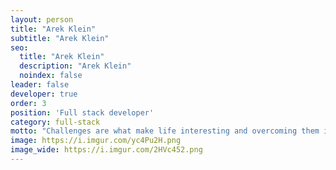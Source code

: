 ```yaml
---
layout: person
title: "Arek Klein"
subtitle: "Arek Klein"
seo:
  title: "Arek Klein"
  description: "Arek Klein"
  noindex: false
leader: false
developer: true
order: 3
position: 'Full stack developer'
category: full-stack
motto: "Challenges are what make life interesting and overcoming them is what makes life meaningful"
image: https://i.imgur.com/yc4Pu2H.png
image_wide: https://i.imgur.com/2HVc452.png
---
```

